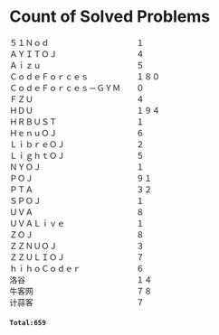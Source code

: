 # Count of Solved Problems  
５１Ｎｏｄ　　　　　　　　　　　１  
ＡＹＩＴＯＪ　　　　　　　　　　４  
Ａｉｚｕ　　　　　　　　　　　　５  
ＣｏｄｅＦｏｒｃｅｓ　　　　　　１８０  
ＣｏｄｅＦｏｒｃｅｓ－ＧＹＭ　　０  
ＦＺＵ　　　　　　　　　　　　　４  
ＨＤＵ　　　　　　　　　　　　　１９４  
ＨＲＢＵＳＴ　　　　　　　　　　１  
ＨｅｎｕＯＪ　　　　　　　　　　６  
ＬｉｂｒｅＯＪ　　　　　　　　　２  
ＬｉｇｈｔＯＪ　　　　　　　　　５  
ＮＹＯＪ　　　　　　　　　　　　１  
ＰＯＪ　　　　　　　　　　　　　９１  
ＰＴＡ　　　　　　　　　　　　　３２  
ＳＰＯＪ　　　　　　　　　　　　１  
ＵＶＡ　　　　　　　　　　　　　８  
ＵＶＡＬｉｖｅ　　　　　　　　　１  
ＺＯＪ　　　　　　　　　　　　　８  
ＺＺＮＵＯＪ　　　　　　　　　　３  
ＺＺＵＬＩＯＪ　　　　　　　　　７  
ｈｉｈｏＣｏｄｅｒ　　　　　　　６  
洛谷　　　　　　　　　　　　　　１４  
牛客网　　　　　　　　　　　　　７８  
计蒜客　　　　　　　　　　　　　７  
#### `Total:659`
